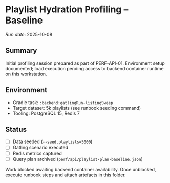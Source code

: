 # Playlist Hydration Profiling – Baseline

_Run date_: 2025-10-08

## Summary
Initial profiling session prepared as part of PERF-API-01. Environment setup documented; load execution pending access to backend container runtime on this workstation.

## Environment
- Gradle task: `:backend:gatlingRun-listingSweep`
- Target dataset: 5k playlists (see runbook seeding command)
- Tooling: PostgreSQL 15, Redis 7

## Status
- [ ] Data seeded (`--seed.playlists=5000`)
- [ ] Gatling scenario executed
- [ ] Redis metrics captured
- [ ] Query plan archived (`perf/api/playlist-plan-baseline.json`)

Work blocked awaiting backend container availability. Once unblocked, execute runbook steps and attach artefacts in this folder.
